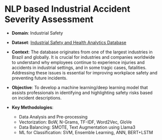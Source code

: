 # NLP based Industrial Accident Severity Assessment

* **Domain**: Industrial Safety

* **Dataset**: <a href='https://www.kaggle.com/datasets/ihmstefanini/industrial-safety-and-health-analytics-database'>Industrial Safety and Health Analytics Database</a>

* **Context**: The database originates from one of the largest industries in Brazil and globally. It is crucial for industries and companies worldwide to understand why employees continue to experience injuries and accidents in industrial settings, and in some tragic cases, fatalities. Addressing these issues is essential for improving workplace safety and preventing future incidents.

* **Objective**: To develop a machine learning/deep learning model that assists professionals in identifying and highlighting safety risks based on incident descriptions.

* **Key Methodologies**:
    * Data Analysis and Pre-processing
    * Vectorization: BoW, N-Grams, TF-IDF, Word2Vec, GloVe
    * Data Balancing: SMOTE, Text Augmentation using Llama3
    * ML for Classification: SVM, Ensemble Learning, ANN, BERT+LSTM
